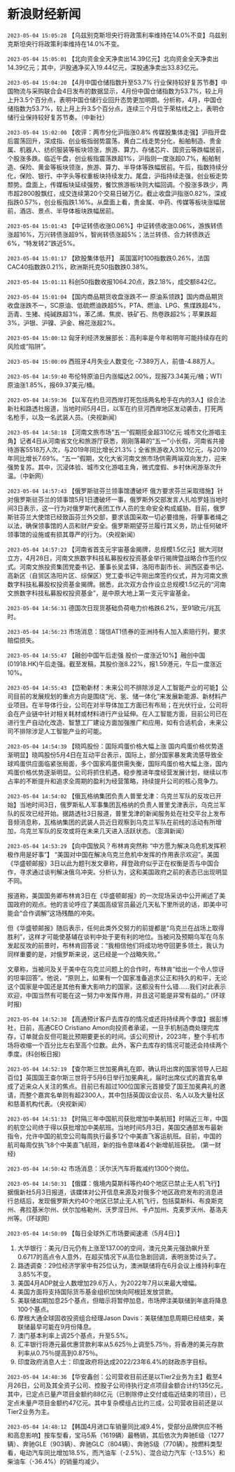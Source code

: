# 新浪财经新闻
`2023-05-04 15:05:28` 【乌兹别克斯坦央行将政策利率维持在14.0%不变】乌兹别克斯坦央行将政策利率维持在14.0%不变。

`2023-05-04 15:05:01` 【北向资金全天净卖出14.39亿元】北向资金全天净卖出14.39亿元；其中，沪股通净买入19.44亿元，深股通净卖出33.83亿元。

`2023-05-04 15:04:20` 【4月中国仓储指数升至53.7% 行业保持较好复苏节奏】中国物流与采购联合会4日发布的数据显示，4月份中国仓储指数为53.7%，较上月上升3.5个百分点，表明中国仓储行业回升态势更加明朗。分析称，4月，中国仓储指数为53.7%，较上月上升3.5个百分点，连续三个月位于荣枯线之上，表明仓储行业保持较好复苏节奏。（中新社）

`2023-05-04 15:02:00` 【收评：两市分化沪指涨0.8% 传媒股集体走强】沪指开盘后震荡回升，深成指、创业板指弱势震荡，黄白二线走势分化，船舶制造、贵金属、机器人、纺织服装等板块领涨，旅游、算力、存储芯片、国资云等跌幅居前，个股涨多跌。临近午盘，创业板指震荡跌超1%，沪指则一度涨超0.7%，船舶制造、保险、黄金等板块领涨，旅游、算力、半导体等跌幅居前。午后，指数持续分化，保险、银行、中字头等权重板块持续发力。尾盘，沪指持续走强，创业板走势颓势。盘面上，传媒板块延续强势，餐饮旅游板块则大幅回调。个股涨多跌少，两市超2800股飘红，成交连续第20个交易日破万亿。截止收盘沪指涨0.82%，深成指跌0.57%，创业板指跌1.16%。从盘面上看，贵金属、中药、传媒等板块涨幅居前，酒店、景点、半导体板块跌幅居前。

`2023-05-04 15:01:43` 【中证转债收涨0.06%】中证转债收涨0.06%，游族转债涨超16%，万兴转债涨超9%，智尚转债涨超5%；法兰转债、合力转债跌近6%，“特发转2”跌近5%。

`2023-05-04 15:01:17` 【欧股集体低开】 英国富时100指数跌0.26%，法国CAC40指数跌0.21%，欧洲斯托克50指数跌0.38%。

`2023-05-04 15:01:11` 科创50指数收报1064.20点，跌2.18%，成交额842亿。

`2023-05-04 15:01:04` 【国内商品期货收盘涨跌不一 原油系领跌】国内商品期货收盘涨跌不一，SC原油、低硫燃油跌超5%，PTA、燃油、LPG、焦煤跌超4%，沥青、生猪、纯碱跌超3%，苯乙烯、焦炭、铁矿石、热卷跌超2%；苹果跌超3%，沪银、沪镍、沪金、棉花涨超2%。

`2023-05-04 15:00:12` 匈牙利经济发展部长：高利率是今年和明年可能持续存在的风险或“陷阱”。

`2023-05-04 15:00:09` 西班牙4月失业人数变化 -7.389万人，前值-4.88万人。

`2023-05-04 14:59:40` 布伦特原油日内涨幅达2.00%，现报73.34美元/桶；WTI原油涨1.85%，报69.37美元/桶。

`2023-05-04 14:59:36` 【以军在约旦河西岸打死包括两名枪手在内的3人】综合法新社和路透社报道，当地时间5月4日，以军在约旦河西岸地区发动袭击，打死两名枪手，以及一名武装人员。（央视新闻）

`2023-05-04 14:58:18` 【河南文旅市场“五一”假期揽金超310亿元 城市文化游唱主角】记者4日从河南省文化和旅游厅获悉，刚刚落幕的“五一”小长假，河南省共接待游客5518万人次，与2019年同比增长21.3%；全省旅游收入310.1亿元，与2019年同比增长7.69%。“五一”假期，文化大省河南文旅市场供需两端双向发力，迎来强势复苏。其中，沉浸体验、城市文化游唱主角，微式度假、乡村休闲游渐次升温。（中新网）

`2023-05-04 14:57:43` 【俄罗斯驻芬兰领事馆遭破坏 俄方要求芬兰采取措施】针对俄罗斯驻芬兰的领事馆5月1日遭破坏一事，俄罗斯外交部发言人扎哈罗娃当地时间3日表示，这一行为对俄罗斯代表团工作人员的生命安全构成威胁。目前，俄罗斯驻芬兰大使馆已经致函芬兰外交部，要求该国采取一切必要措施，将肇事者绳之以法，确保领事馆的人员和财产安全。俄罗斯期望芬兰履行其义务，防止任何破坏领事馆的设施或有损其尊严的行为。（央视新闻）

`2023-05-04 14:57:23` 【河南省首支元宇宙基金揭牌，总规模1.5亿元】据大河财立方，4月28日，河南文旅数字科技私募股权投资基金举行揭牌暨战略合作签约仪式。河南文旅投资集团党委书记、董事长吴孟铎，洛阳市副市长、涧西区委书记、高新区（自贸区洛阳片区、综保区）党工委书记牛刚出席签约仪式，并为河南文旅数字科技私募股权投资基金揭牌。据悉，此次双方合作设立总规模1.5亿元的“河南文旅数字科技私募股权投资基金”，是中原大地上第一支元宇宙基金。

`2023-05-04 14:56:31` 德国次日现货基础负荷电力价格跌6.2%，至91欧元/兆瓦时。

`2023-05-04 14:56:23` 市场消息：瑞信AT1债券的亚洲持有人加入索赔行列，要求赔偿损失。

`2023-05-04 14:55:47` 【融创中国午后走强 股价一度涨近10%】融创中国(01918.HK)午后走强。截至发稿，其股价涨8.22%，报1.59港元，午后一度涨近10%。

`2023-05-04 14:55:43` 【岱勒新材：未来公司不排除涉足人工智能产业的可能】公司目前的发展规划的重点方向是围绕“光、氢、储一体化”来发展新能源、新材料产业项目。在半导体行业，公司在对半导体加工方面已有布局；在光伏行业，公司将会在产业链中针对相关耗材或材料进行产业延伸。在人工智能方面，目前公司已在进行生产自动化改造、智慧工厂建设方面加强推广和应用，如有合适机会，未来公司不排除涉足人工智能产业的可能。

`2023-05-04 14:54:39` 【晓鸣股份：国际鸡蛋价格大幅上涨 国内鸡蛋价格优势逐渐明显】晓鸣股份5月4日在互动平台表示，国际上，部分国家暴发禽流感导致全球鸡蛋供应面临紧张局面，多个国家鸡蛋供需失衡，国际鸡蛋价格大幅上涨，国内鸡蛋价格优势逐渐明显。公司将抓住机遇，稳步推进年度经营发展计划，继续以市占率的不断提升和追求全周期的盈利为经营策略，持续提升公司的核心竞争力。

`2023-05-04 14:54:02` 【俄瓦格纳集团负责人普里戈津：乌克兰军队的反攻已开始】当地时间3日，俄罗斯私人军事集团瓦格纳的负责人普里戈津表示，乌克兰军队的反攻已经开始。据路透社3日报道，普里戈津的新闻服务处在社交平台上发布音频消息称，瓦格纳集团的武装人员近日观察到乌克兰军队在前线的活动有所增加，乌克兰军队的反攻或将在未来几天进入活跃状态。（澎湃新闻）

`2023-05-04 14:53:29` 【向中国放风？布林肯突然称 “中方愿为解决乌危机发挥积极作用是好事”】 “美国对中国在解决乌克兰危机中发挥的作用表示欢迎”。美国《华盛顿邮报》3日以此为题刊发文章称，拜登政府似乎正在权衡是否与中国合作，寻求通过谈判解决俄乌冲突。分析认为，这和美国政府之前的表态已出现明显不同。

报道称，美国国务卿布林肯3日在《华盛顿邮报》的一次现场采访中公开阐述了美国政府的观点。他的言论呼应了美国高级官员最近几天私下里所说的话，即美中可能会“合作调解”这场残酷的冲突。

但《华盛顿邮报》随后表示，任何此类外交努力的前提都是“乌克兰在战场上取得胜利”，这样才可能使基辅在谈判中处于更有利的地位。当被问及预期乌军在乌东发起反攻的前景时，布林肯回答说：“我相信他们将成功地夺回更多领土，我认为同样重要的是，对俄罗斯来说，这已经是一个战略失败。”

文章称，当被问及关于美中在乌克兰问题上的合作时，布林肯“给出一个令人惊讶的坦率回答”。他说，“原则上，如果有一个国家准备追求公正和持久的和平，无论这个国家是中国还是其他有重大影响力的国家，这都没有什么错……我们对此表示欢迎，中国当然有可能在这一努力中发挥作用，并且这可能是非常有益的。” (环球时报)

`2023-05-04 14:52:38` 【高通预计客户去库存的情况或还将持续两个季度】据彭博社，日前，高通CEO Cristiano Amon向投资者承诺，一旦手机制造商处理完库存，订单就会反但可能比预期要更长的时间。该公司预计，2023年，整个手机市场将收缩一个百分比左右至高个位数。此外，客户去库存的情况可能还会持续两个季度。(科创板日报)

`2023-05-04 14:52:19` 【查尔斯三世加冕典礼在即，确认将出席的国家领导人已超百位】英国国王查尔斯三世将于5月6日举行加冕典礼，届时出席仪式的嘉宾名单成了近来众人关注的焦点。目前已有超过100位国家元首接受了国王加冕典礼的邀请，而整个嘉宾名单则有超2300人，其中包括英国议会议员、名人以及大量社区和慈善机构代表。（央视新闻）

`2023-05-04 14:51:33` 【时隔三年中国航司获批增加中美航班】时隔近三年，中国的航空公司终于得以获批增加中美航班。当地时间5月3日，美国交通部发布最新指令，允许中国的航空公司每周执行最多12个中美直飞客运航班。目前，中国的航司每周仅执飞8个中美直飞航班，新的指令意味着4个新增航班获批。 (第一财经)

`2023-05-04 14:50:42` 市场消息：沃尔沃汽车将裁减约1300个岗位。

`2023-05-04 14:50:31` 【俄媒：俄境内莫斯科等约40个地区已禁止无人机飞行】据俄新社5月3日报道，该媒体对公开信息来源及对俄多个地区政府发布的消息进行总结后，发现俄罗斯大约40个地区已禁止无人机飞行，包括莫斯科、布良斯克州、弗拉基米尔州、伏尔加格勒州、沃罗涅日州、卡卢加州、克麦罗沃州、基洛夫州等。（环球网）

`2023-05-04 14:50:09` 【每日全球外汇市场要闻速递（5月4日）】
1. 大华银行：美元/日元仍有上涨至137.00的空间，澳元兑美元强劲飙升至0.6717的高点令人意外，在超买情况下从高位急剧回调，表明涨势过头了。
2. 路透调查：29位经济学家中有25位认为，澳洲联储将在6月会议上维持利率在3.85%不变。
3. 美国4月ADP就业人数增加29.6万人，为2022年7月以来最大增幅。
4. 美国方面将支持国际货币基金组织加快向阿根廷发放贷款。
5. 美联储如期加息25个基点，但暗示将暂停加息，市场押注美联储到年底将降息100个基点。
6. 摩根大通全球固收投资组合经理Jason Davis：美联储加息周期已经结束，美联储最早可能在9月份降息。
7. 澳门基本利率上调25个基点，升至5.5%。
8. 汇丰银行将港元最优惠贷款利率从5.625％上调至5.75％，将香港的美元存款利率从0.75％提高到0.875％。
9. 印度政府消息人士：印度政府将达成2022/23年6.4%的财政赤字目标。

`2023-05-04 14:48:36` 【华安鑫创：公司营收目前还是以Tier2业务为主】截至4月26日，公司及其全资子公司、控股子公司待执行定点项目金额合计约135亿元，其中，已定点已量产项目金额约88亿元（已剔除停止交付或临近结束的项目），已定点未量产项目金额约47亿元。其中复杂模组占比约三成，公司营收目前还是以Tier2业务为主。

`2023-05-04 14:48:12` 【韩国4月进口车销量同比减9.4%，受部分品牌供应不畅和高息影响】按车型看，宝马5系（1619辆）最畅销，其后依次为奔驰E级（1277辆）、奔驰GLE（903辆）、奔驰GLC（804辆）、奔驰S级（770辆）。按燃料类型看，电动汽车同比增加18.5%，而汽油车（-2.5%）、混合动力汽车（-13.5%）和柴油车（-36.4%）的销量均减少。

